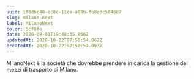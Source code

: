 ```yaml
---
uuid: 1f8d6c40-ec8c-11ea-a68b-fb8edc504687
slug: milano-next
label: MilanoNext
color: 5cf8fe
date: 2020-09-01T19:48:35.866Z
updatedAt: 2020-10-22T07:50:54.062Z
createdAt: 2020-10-22T07:50:54.093Z
---
```

MilanoNext è la società che dovrebbe prendere in carica la gestione dei mezzi di trasporto di Milano.